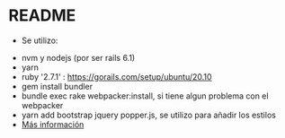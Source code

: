 # README

* Se utilizo: 
- nvm y nodejs (por ser rails 6.1)
- yarn
- ruby '2.7.1' : https://gorails.com/setup/ubuntu/20.10
- gem install bundler
- bundle exec rake webpacker:install, si tiene algun problema con el webpacker
- yarn add bootstrap jquery popper.js, se utilizo para añadir los estilos
- [Más información](https://github.com/aniicossio1997/integradorRuby/blob/master/Informe-entrega%20N%C2%B03.pdf)
